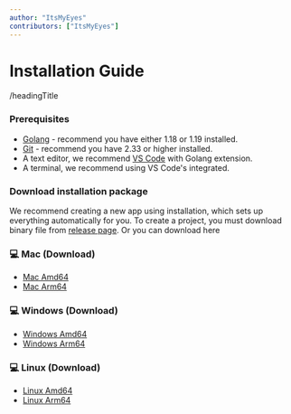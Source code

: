 ```yaml
---
author: "ItsMyEyes"
contributors: ["ItsMyEyes"]
---
```


# Installation Guide

/headingTitle

### Prerequisites

- [Golang](https://golang.org/) - recommend you have either 1.18 or 1.19 installed.
- [Git](https://git-scm.com/) - recommend you have 2.33 or higher installed.
- A text editor, we recommend [VS Code](https://code.visualstudio.com/download) with Golang extension.
- A terminal, we recommend using VS Code's integrated.

### Download installation package

We recommend creating a new app using installation, which sets up everything automatically for you. To create a project, you must download binary file from [release page](https://github.com/ItsMyEyes/i-kiyora/releases).
Or you can download here

### 💻 Mac (Download)
- [Mac Amd64](https://github.com/ItsMyEyes/i-kiyora/releases/download/v0.2.13/i-kiyora_0.2.13_darwin_amd64.tar.gz)
- [Mac Arm64](https://github.com/ItsMyEyes/i-kiyora/releases/download/v0.2.13/i-kiyora_0.2.13_darwin_arm64.tar.gz)
  
### 💻 Windows (Download)
- [Windows Amd64](https://github.com/ItsMyEyes/i-kiyora/releases/download/v0.2.13/i-kiyora_0.2.13_windows_amd64.tar.gz)
- [Windows Arm64](https://github.com/ItsMyEyes/i-kiyora/releases/download/v0.2.13/i-kiyora_0.2.13_windows_arm64.tar.gz)
  
### 💻 Linux (Download)
- [Linux Amd64](https://github.com/ItsMyEyes/i-kiyora/releases/download/v0.2.13/i-kiyora_0.2.13_linux_amd64.tar.gz)
- [Linux Arm64](https://github.com/ItsMyEyes/i-kiyora/releases/download/v0.2.13/i-kiyora_0.2.13_linux_arm64.tar.gz)